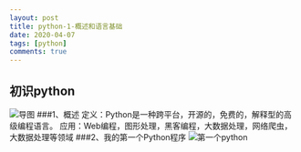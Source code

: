 ```yaml
---
layout: post
title: python-1-概述和语言基础
date: 2020-04-07
tags: [python]
comments: true
---
```


##  初识python
![导图](https://raw.githubusercontent.com/oplogs/oplogs.github.io/master/images/python/python-1-1.png)
###1、概述   定义：Python是一种跨平台，开源的，免费的，解释型的高级编程语言。   应用：Web编程，图形处理，黑客编程，大数据处理，网络爬虫，大数据处理等领域###2、我的第一个Python程序
![第一个python](https://raw.githubusercontent.com/oplogs/oplogs.github.io/master/images/python/python-1-2.png)
